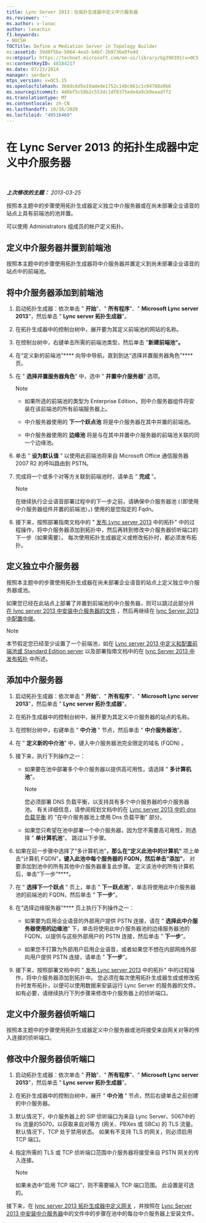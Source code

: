 ```yaml
---
title: Lync Server 2013：在拓扑生成器中定义中介服务器
ms.reviewer: ''
ms.author: v-lanac
author: lanachin
f1.keywords:
- NOCSH
TOCTitle: Define a Mediation Server in Topology Builder
ms:assetid: 59d8f5ba-5064-4ea5-b4bf-2b9736e0fedd
ms:mtpsurl: https://technet.microsoft.com/en-us/library/Gg398391(v=OCS.15)
ms:contentKeyID: 48184217
ms.date: 07/23/2014
manager: serdars
mtps_version: v=OCS.15
ms.openlocfilehash: 368dc6d5e19adede1752c148c661c1c04788a9b6
ms.sourcegitcommit: 4d6bf5c58b2c553dc1df8375ede4a9cb9eaadff2
ms.translationtype: MT
ms.contentlocale: zh-CN
ms.lasthandoff: 10/16/2020
ms.locfileid: "48516469"
---
```

# <a name="define-a-mediation-server-in-topology-builder-in-lync-server-2013"></a>在 Lync Server 2013 的拓扑生成器中定义中介服务器

<div data-xmlns="http://www.w3.org/1999/xhtml">

<div class="topic" data-xmlns="http://www.w3.org/1999/xhtml" data-msxsl="urn:schemas-microsoft-com:xslt" data-cs="https://msdn.microsoft.com/">

<div data-asp="https://msdn2.microsoft.com/asp">



</div>

<div id="mainSection">

<div id="mainBody">

<span> </span>

_**上次修改的主题：** 2013-03-25_

按照本主题中的步骤使用拓扑生成器定义独立中介服务器或在尚未部署企业语音的站点上具有前端池的池并置。

可以使用 Administrators 组成员的帐户定义拓扑。

<div>

## <a name="define-mediation-server-collocated-to-a-front-end-pool"></a>定义中介服务器并置到前端池

按照本主题中的步骤使用拓扑生成器将中介服务器并置定义到尚未部署企业语音的站点中的前端池。

<div>

## <a name="to-add-a-mediation-server-to-a-front-end-pool"></a>将中介服务器添加到前端池

1.  启动拓扑生成器：依次单击 " **开始**"、" **所有程序**"、" **Microsoft Lync server 2013**"，然后单击 " **Lync server 拓扑生成器**"。

2.  在拓扑生成器中的控制台树中，展开要为其定义前端池的网站的名称。

3.  在控制台树中，右键单击所需的前端池类型，然后单击 "**新建前端池"。**

4.  在“定义新的前端池”**** 向导中导航，直到到达“选择并置服务器角色”**** 页。

5.  在 " **选择并置服务器角色**" 中，选中 " **并置中介服务器**" 选项。
    
    <div>
    

    > [!NOTE]  
    > <UL>
    > <LI>
    > <P>如果所选的前端池的类型为 Enterprise Edition，则中介服务器组件将安装在该前端池的所有前端服务器上。</P>
    > <LI>
    > <P>中介服务器使用的 <STRONG>下一个跃点池</STRONG> 将是中介服务器在其中并置的前端池。</P>
    > <LI>
    > <P>中介服务器使用的 <STRONG>边缘池</STRONG> 将是与在其中并置中介服务器的前端池关联的同一个边缘池。</P></LI></UL>

    
    </div>

6.  单击 " **设为默认值** " 以使用此前端池将来自 Microsoft Office 通信服务器 2007 R2 的呼叫路由到 PSTN。

7.  完成将一个或多个对等方关联到前端池时，请单击 " **完成** "。
    
    <div>
    

    > [!NOTE]  
    > 在继续执行企业语音部署过程中的下一步之前，请确保中介服务器池 (（即使用中介服务器组件并置的前端池）。) 使用的是您指定的 Fqdn。

    
    </div>

8.  接下来，按照部署指南文档中的 " [发布 Lync server 2013](lync-server-2013-publish-the-topology.md) 中的拓扑" 中的过程操作，将中介服务器添加到拓扑中，然后再转到修改中介服务器侦听端口的下一步（如果需要）。 每次使用拓扑生成器定义或修改拓扑时，都必须发布拓扑。

</div>

</div>

<div>

## <a name="define-stand-alone-mediation-server"></a>定义独立中介服务器

按照本主题中的步骤使用拓扑生成器在尚未部署企业语音的站点上定义独立中介服务器或池。

如果您已经在此站点上部署了并置到前端池的中介服务器，则可以跳过此部分并 [在 lync server 2013 中安装中介服务器的文件](lync-server-2013-install-the-files-for-mediation-server.md) ，然后再继续在 [lync Server 2013 中配置中继](lync-server-2013-configuring-trunks.md)。

<div>


> [!NOTE]  
> 本节假定您已经至少设置了一个前端池，如在 <A href="lync-server-2013-define-and-configure-a-front-end-pool-or-standard-edition-server.md">Lync server 2013 中定义和配置前端池或 Standard Edition server</A> 以及部署指南文档中的在 <A href="lync-server-2013-publish-the-topology.md">lync Server 2013 中发布拓扑</A> 中所述。



</div>

<div>

## <a name="to-add-a-mediation-server"></a>添加中介服务器

1.  启动拓扑生成器：依次单击 " **开始**"、" **所有程序**"、" **Microsoft Lync server 2013**"，然后单击 " **Lync server 拓扑生成器**"。

2.  在拓扑生成器中的控制台树中，展开要为其定义中介服务器的站点的名称。

3.  在控制台树中，右键单击 " **中介池** " 节点，然后单击 " **中介服务器池**"。

4.  在 " **定义新的中介池**" 中，键入中介服务器池完全限定的域名 (FQDN) 。

5.  接下来，执行下列操作之一：
    
      - 如果要在池中部署多个中介服务器以提供高可用性，请选择 " **多计算机池**"。
        
        <div>
        

        > [!NOTE]  
        > 您必须部署 DNS 负载平衡，以支持具有多个中介服务器的中介服务器池。 有关详细信息，请参阅规划文档中的在 <A href="lync-server-2013-dns-load-balancing.md">Lync server 2013 中的 dns 负载平衡</A> 的 "在中介服务器池上使用 Dns 负载平衡" 部分。

        
        </div>
    
      - 如果您只希望在池中部署一个中介服务器，因为您不需要高可用性，则选择 " **单计算机池**"。 跳过以下步骤。

6.  如果在前一步骤中选择了“多计算机池”****，那么在“定义此池中的计算机”**** 项上单击“计算机 FQDN”****，键入此池中每个服务器的 FQDN，然后单击“添加”****。 对要添加到池中的所有其他中介服务器重复此步骤。 定义该池中的所有计算机后，单击“下一步”****。

7.  在 " **选择下一个跃点** " 页上，单击 " **下一跃点池**"，单击将使用此中介服务器池的前端池的 FQDN，然后单击 " **下一步**"。

8.  在“选择边缘服务器”**** 页上执行下列操作之一：
    
      - 如果要为启用企业语音的外部用户提供 PSTN 连接，请在 " **选择此中介服务器使用的边缘池**" 下，单击将使用此中介服务器池的边缘服务器池的 FQDN，以提供与这些外部用户的 PSTN 连接，然后单击 " **下一步**"。
    
      - 如果您不打算为外部用户启用企业语音，或者如果您不想在内部网络外部向用户提供 PSTN 连接，请单击 " **下一步**"。

9.  接下来，按照部署文档中的 " [发布 Lync server 2013](lync-server-2013-publish-the-topology.md) 中的拓扑" 中的过程操作，将中介服务器添加到拓扑中。 您必须在每次使用拓扑生成器生成或修改拓扑时发布拓扑，以便可以使用数据来安装运行 Lync Server 的服务器的文件。 如有必要，请继续执行下列步骤来修改中介服务器上的侦听端口。

</div>

</div>

<div>

## <a name="define-the-mediation-server-listening-ports"></a>定义中介服务器侦听端口

按照本主题中的步骤使用拓扑生成器定义中介服务器或池将接受来自网关对等的传入连接的侦听端口。

<div>

## <a name="to-modify-the-mediation-server-listening-ports"></a>修改中介服务器侦听端口

1.  启动拓扑生成器：依次单击 " **开始**"、" **所有程序**"、" **Microsoft Lync server 2013**"，然后单击 " **Lync server 拓扑生成器**"。

2.  在拓扑生成器中的控制台树中，展开 " **中介池** " 节点，然后右键单击之前创建的中介服务器。

3.  默认情况下，中介服务器上的 SIP 侦听端口为来自 Lync Server、5067中的 tls 流量的5070，以获取来自对等方 (网关、PBXes 或 SBCs) 的 TLS 流量。 默认情况下，TCP 处于禁用状态。 如果有不支持 TLS 的网关，则必须启用 TCP 端口。

4.  指定所需的 TLS 或 TCP 侦听端口范围中介服务器将接受来自 PSTN 网关的传入连接。
    
    <div>
    

    > [!NOTE]  
    > 如果未选中“启用 TCP 端口”<STRONG></STRONG>，则不需要输入 TCP 端口范围。 此设置是可选的。

    
    </div>

接下来，在 [lync server 2013 拓扑生成器中定义网关](lync-server-2013-define-a-gateway-in-topology-builder.md) ，并按照在 [Lync Server 2013 中安装中介服务器](lync-server-2013-install-the-files-for-mediation-server.md)中的文件中的步骤在池中的每台中介服务器上安装文件。

</div>

</div>

</div>

<span> </span>

</div>

</div>

</div>


